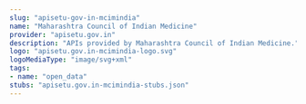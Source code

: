 ```yaml
---
slug: "apisetu-gov-in-mcimindia"
name: "Maharashtra Council of Indian Medicine"
provider: "apisetu.gov.in"
description: "APIs provided by Maharashtra Council of Indian Medicine."
logo: "apisetu.gov.in-mcimindia-logo.svg"
logoMediaType: "image/svg+xml"
tags:
- name: "open_data"
stubs: "apisetu.gov.in-mcimindia-stubs.json"
---
```

